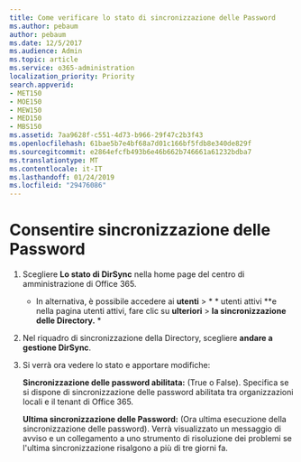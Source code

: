 ```yaml
---
title: Come verificare lo stato di sincronizzazione delle Password
ms.author: pebaum
author: pebaum
ms.date: 12/5/2017
ms.audience: Admin
ms.topic: article
ms.service: o365-administration
localization_priority: Priority
search.appverid:
- MET150
- MOE150
- MEW150
- MED150
- MBS150
ms.assetid: 7aa9628f-c551-4d73-b966-29f47c2b3f43
ms.openlocfilehash: 61bae5b7e4bf68a7d01c166bf5fdb8e340de829f
ms.sourcegitcommit: e2864efcfb493b6e46b662b746661a61232bdba7
ms.translationtype: MT
ms.contentlocale: it-IT
ms.lasthandoff: 01/24/2019
ms.locfileid: "29476086"
---
```

# <a name="enable-password-sync"></a>Consentire sincronizzazione delle Password

1.  Scegliere **Lo stato di DirSync** nella home page del centro di amministrazione di Office 365. 
    
     * In alternativa, è possibile accedere ai **utenti** \> * * utenti attivi **e nella pagina utenti attivi, fare clic su **ulteriori** \> **la sincronizzazione delle Directory.** * 
    
2. Nel riquadro di sincronizzazione della Directory, scegliere **andare a gestione DirSync**. 
    
3. Si verrà ora vedere lo stato e apportare modifiche:
    
    **Sincronizzazione delle password abilitata:** (True o False). Specifica se si dispone di sincronizzazione delle password abilitata tra organizzazioni locali e il tenant di Office 365. 
    
    **Ultima sincronizzazione delle Password:** (Ora ultima esecuzione della sincronizzazione delle password). Verrà visualizzato un messaggio di avviso e un collegamento a uno strumento di risoluzione dei problemi se l'ultima sincronizzazione risalgono a più di tre giorni fa. 
    

